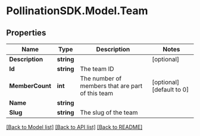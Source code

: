 
# PollinationSDK.Model.Team

## Properties

Name | Type | Description | Notes
------------ | ------------- | ------------- | -------------
**Description** | **string** |  | [optional] 
**Id** | **string** | The team ID | 
**MemberCount** | **int** | The number of members that are part of this team | [optional] [default to 0]
**Name** | **string** |  | 
**Slug** | **string** | The slug of the team | 

[[Back to Model list]](../README.md#documentation-for-models)
[[Back to API list]](../README.md#documentation-for-api-endpoints)
[[Back to README]](../README.md)

